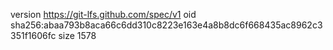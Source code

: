 version https://git-lfs.github.com/spec/v1
oid sha256:abaa793b8aca66c6dd310c8223e163e4a8b8dc6f668435ac8962c3351f1606fc
size 1578
